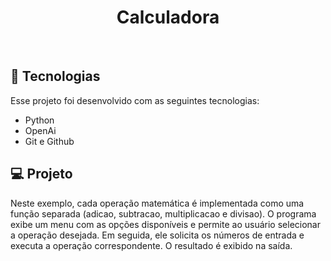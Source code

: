 

<h1 align="center">Calculadora</h1>

<br>

## 🚀 Tecnologias

Esse projeto foi desenvolvido com as seguintes tecnologias:

- Python
- OpenAi 
- Git e Github


## 💻 Projeto 

Neste exemplo, cada operação matemática é implementada como uma função separada (adicao, subtracao, multiplicacao e divisao). O programa exibe um menu com as opções disponíveis e permite ao usuário selecionar a operação desejada. Em seguida, ele solicita os números de entrada e executa a operação correspondente. O resultado é exibido na saída.

